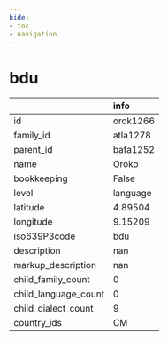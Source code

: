```yaml
---
hide:
- toc
- navigation
---
```

# bdu
|                      | info     |
|:---------------------|:---------|
| id                   | orok1266 |
| family_id            | atla1278 |
| parent_id            | bafa1252 |
| name                 | Oroko    |
| bookkeeping          | False    |
| level                | language |
| latitude             | 4.89504  |
| longitude            | 9.15209  |
| iso639P3code         | bdu      |
| description          | nan      |
| markup_description   | nan      |
| child_family_count   | 0        |
| child_language_count | 0        |
| child_dialect_count  | 9        |
| country_ids          | CM       |